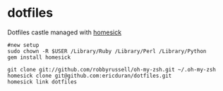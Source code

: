 dotfiles
========

Dotfiles castle managed with [homesick](https://github.com/technicalpickles/homesick)

```
#new setup
sudo chown -R $USER /Library/Ruby /Library/Perl /Library/Python
gem install homesick
```


```
git clone git://github.com/robbyrussell/oh-my-zsh.git ~/.oh-my-zsh
homesick clone git@github.com:ericduran/dotfiles.git
homesick link dotfiles
```

